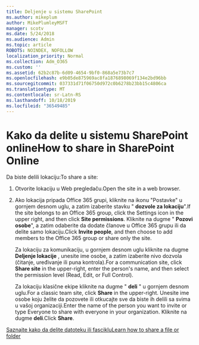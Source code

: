 ```yaml
---
title: Deljenje u sistemu SharePoint
ms.author: mikeplum
author: MikePlumleyMSFT
manager: scotv
ms.date: 5/24/2018
ms.audience: Admin
ms.topic: article
ROBOTS: NOINDEX, NOFOLLOW
localization_priority: Normal
ms.collection: Adm_O365
ms.custom: ''
ms.assetid: 62b2c87b-6d09-4654-9bf0-868a5e73b7c7
ms.openlocfilehash: e9b05de875969ac8fa1876898069f134e2bd96bb
ms.sourcegitcommit: 037331d71f06750d972c0b6278b23bb15c4806ca
ms.translationtype: MT
ms.contentlocale: sr-Latn-RS
ms.lasthandoff: 10/18/2019
ms.locfileid: "36549485"
---
```

# <a name="how-to-share-in-sharepoint-online"></a><span data-ttu-id="a7fc9-102">Kako da delite u sistemu SharePoint online</span><span class="sxs-lookup"><span data-stu-id="a7fc9-102">How to share in SharePoint Online</span></span>

<span data-ttu-id="a7fc9-103">Da biste delili lokaciju:</span><span class="sxs-lookup"><span data-stu-id="a7fc9-103">To share a site:</span></span>
  
1. <span data-ttu-id="a7fc9-104">Otvorite lokaciju u Web pregledaču.</span><span class="sxs-lookup"><span data-stu-id="a7fc9-104">Open the site in a web browser.</span></span>
    
2. <span data-ttu-id="a7fc9-105">Ako lokacija pripada Office 365 grupi, kliknite na ikonu "Postavke" u gornjem desnom uglu, a zatim izaberite stavku " **dozvole za lokaciju**".</span><span class="sxs-lookup"><span data-stu-id="a7fc9-105">If the site belongs to an Office 365 group, click the Settings icon in the upper right, and then click **Site permissions**.</span></span> <span data-ttu-id="a7fc9-106">Kliknite na dugme " **Pozovi osobe**", a zatim odaberite da dodate članove u Office 365 grupu ili da delite samo lokaciju.</span><span class="sxs-lookup"><span data-stu-id="a7fc9-106">Click **Invite people**, and then choose to add members to the Office 365 group or share only the site.</span></span> 
    
    <span data-ttu-id="a7fc9-107">Za lokaciju za komunikaciju, u gornjem desnom uglu kliknite na dugme **Deljenje lokacije** , unesite ime osobe, a zatim izaberite nivo dozvola (čitanje, uređivanje ili puna kontrola).</span><span class="sxs-lookup"><span data-stu-id="a7fc9-107">For a communication site, click **Share site** in the upper-right, enter the person's name, and then select the permission level (Read, Edit, or Full Control).</span></span> 
    
    <span data-ttu-id="a7fc9-108">Za lokaciju klasične ekipe kliknite na dugme " **deli** " u gornjem desnom uglu.</span><span class="sxs-lookup"><span data-stu-id="a7fc9-108">For a classic team site, click **Share** in the upper-right.</span></span> <span data-ttu-id="a7fc9-109">Unesite ime osobe koju želite da pozovete ili otkucajte sve da biste ih delili sa svima u vašoj organizaciji.</span><span class="sxs-lookup"><span data-stu-id="a7fc9-109">Enter the name of the person you want to invite or type Everyone to share with everyone in your organization.</span></span> <span data-ttu-id="a7fc9-110">Kliknite na dugme **deli**.</span><span class="sxs-lookup"><span data-stu-id="a7fc9-110">Click **Share**.</span></span>
    
[<span data-ttu-id="a7fc9-111">Saznajte kako da delite datoteku ili fasciklu</span><span class="sxs-lookup"><span data-stu-id="a7fc9-111">Learn how to share a file or folder</span></span>](https://go.microsoft.com/fwlink/?linkid=511430)
  

